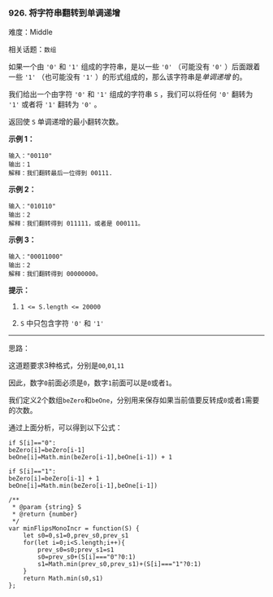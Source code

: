 ### 926. 将字符串翻转到单调递增

难度：Middle

相关话题：`数组`

如果一个由 `'0'`  和  `'1'` 组成的字符串，是以一些  `'0'` （可能没有  `'0'` ）后面跟着一些  `'1'` （也可能没有  `'1'` ）的形式组成的，那么该字符串是*单调递增* 的。



我们给出一个由字符  `'0'`  和  `'1'` 组成的字符串 `S` ，我们可以将任何 `'0'`  翻转为 `'1'` 或者将 `'1'` 翻转为 `'0'` 。



返回使  `S`  单调递增的最小翻转次数。







**示例 1：** 



```
输入："00110"
输出：1
解释：我们翻转最后一位得到 00111.
```


**示例 2：** 



```
输入："010110"
输出：2
解释：我们翻转得到 011111，或者是 000111。
```


**示例 3：** 



```
输入："00011000"
输出：2
解释：我们翻转得到 00000000。
```






**提示：** 




1.  `1 <= S.length <= 20000` 

2.  `S`  中只包含字符 `'0'` 和 `'1'` 






-----

思路：

这道题要求3种格式，分别是`00`,`01`,`11`

因此，数字`0`前面必须是`0`，数字`1`前面可以是`0`或者`1`。

我们定义2个数组`beZero`和`beOne`，分别用来保存如果当前值要反转成`0`或者`1`需要的次数。

通过上面分析，可以得到以下公式：

```
if S[i]=="0":
beZero[i]=beZero[i-1]
beOne[i]=Math.min(beZero[i-1],beOne[i-1]) + 1

if S[i]=="1":
beZero[i]=beZero[i-1] + 1
beOne[i]=Math.min(beZero[i-1],beOne[i-1])
```

```
/**
 * @param {string} S
 * @return {number}
 */
var minFlipsMonoIncr = function(S) {
    let s0=0,s1=0,prev_s0,prev_s1
    for(let i=0;i<S.length;i++){
        prev_s0=s0;prev_s1=s1
        s0=prev_s0+(S[i]==="0"?0:1)
        s1=Math.min(prev_s0,prev_s1)+(S[i]==="1"?0:1)
    }
    return Math.min(s0,s1)
};
```

